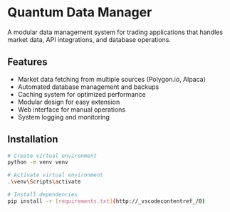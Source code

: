 # Quantum Data Manager

A modular data management system for trading applications that handles market data, API integrations, and database operations.

## Features

- Market data fetching from multiple sources (Polygon.io, Alpaca)
- Automated database management and backups
- Caching system for optimized performance
- Modular design for easy extension
- Web interface for manual operations
- System logging and monitoring

## Installation

```bash
# Create virtual environment
python -m venv venv

# Activate virtual environment
.\venv\Scripts\activate

# Install dependencies
pip install -r [requirements.txt](http://_vscodecontentref_/0)